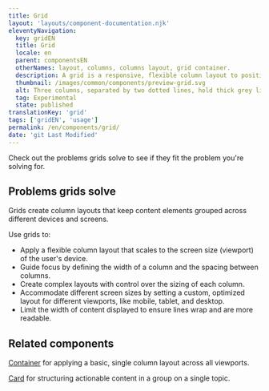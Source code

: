 ```yaml
---
title: Grid
layout: 'layouts/component-documentation.njk'
eleventyNavigation:
  key: gridEN
  title: Grid
  locale: en
  parent: componentsEN
  otherNames: layout, columns, columns layout, grid container.
  description: A grid is a responsive, flexible column layout to position elements on a page.
  thumbnail: /images/common/components/preview-grid.svg
  alt: Three columns, separated by two dotted lines, hold thick grey lines representing text.
  tag: Experimental
  state: published
translationKey: 'grid'
tags: ['gridEN', 'usage']
permalink: /en/components/grid/
date: 'git Last Modified'
---
```


Check out the problems grids solve to see if they fit the problem you're solving for.

## Problems grids solve

Grids create column layouts that keep content elements grouped across different devices and screens.

Use grids to:

- Apply a flexible column layout that scales to the screen size (viewport) of the user's device.
- Guide focus by defining the width of a column and the spacing between columns.
- Create complex layouts with control over the sizing of each column.
- Accommodate different screen sizes by setting a custom, optimized layout for different viewports, like mobile, tablet, and desktop.
- Limit the width of content displayed to ensure lines wrap and are more readable.

<article class="bg-full-width bg-primary text-light pt-600 pb-300 my-600">
  <h2 class="mt-0 mb-300">Related components</h2>

<a href="{{ links.container }}" class="link-light">Container</a> for applying a basic, single column layout across all viewports.

<a href="{{ links.card }}" class="link-light">Card</a> for structuring actionable content in a group on a single topic.

</article>
